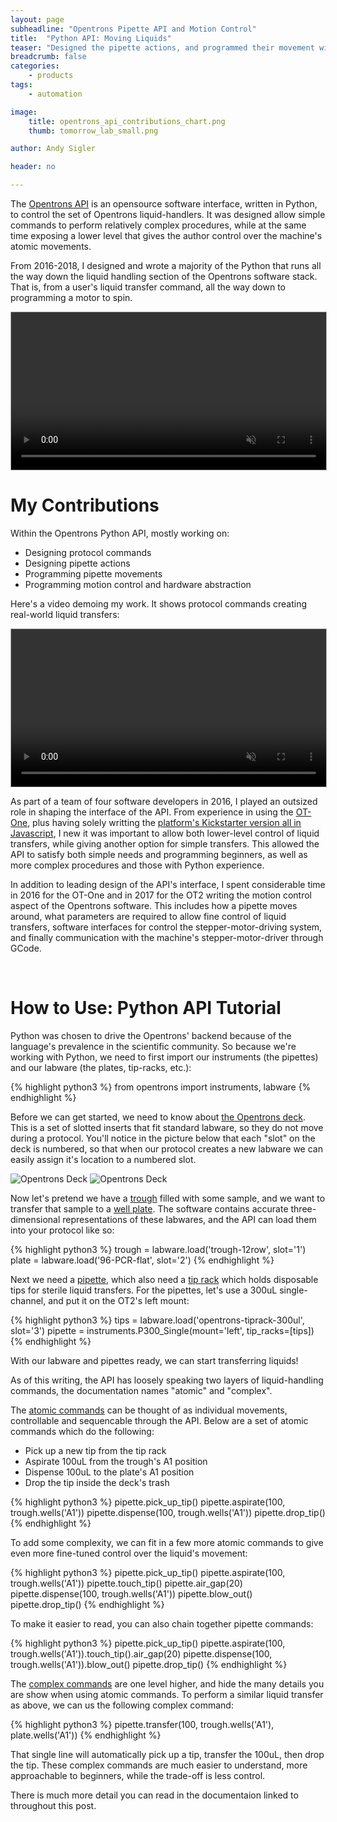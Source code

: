 ```yaml
---
layout: page
subheadline: "Opentrons Pipette API and Motion Control"
title:  "Python API: Moving Liquids"
teaser: "Designed the pipette actions, and programmed their movement within the Opentrons liquid-handler Python API"
breadcrumb: false
categories:
    - products
tags:
    - automation

image:
    title: opentrons_api_contributions_chart.png
    thumb: tomorrow_lab_small.png

author: Andy Sigler

header: no

---
```


The [Opentrons API](https://docs.opentrons.com/) is an opensource software interface, written in Python, to control the set of Opentrons liquid-handlers. It was designed allow simple commands to perform relatively complex procedures, while at the same time exposing a lower level that gives the author control over the machine's atomic movements.

From 2016-2018, I designed and wrote a majority of the Python that runs all the way down the liquid handling section of the Opentrons software stack. That is, from a user's liquid transfer command, all the way down to programming a motor to spin.

<video id="vid_aspirate" style="width:100%;max-width:600px; height:auto; border:1px solid #aaa" width="854" height="480" controls loop muted>
  <source src="{{site.url}}/images/aspirate-loop.webm" type="video/webm">
  <source src="{{site.url}}/images/aspirate-loop.ogv" type="video/ogg">
  <source src="{{site.url}}/images/aspirate-loop.mp4" type="video/mp4">
</video>
<script type="text/javascript">
    var vid_aspirate = document.getElementById('vid_aspirate');
    vid_aspirate.removeAttribute('controls');
    vid_aspirate.addEventListener('canplaythrough', function(e){
        vid_aspirate.play();
    })
</script>

<br />

# My Contributions

Within the Opentrons Python API, mostly working on:

 - Designing protocol commands
 - Designing pipette actions
 - Programming pipette movements
 - Programming motion control and hardware abstraction

Here's a video demoing my work. It shows protocol commands creating real-world liquid transfers:

<video id="vid_demo" style="width:100%;max-width:600px; height:auto; border:1px solid #aaa" width="1280" height="720" controls loop muted>
  <source src="{{site.url}}/images/opentrons_api.webm" type="video/webm">
  <source src="{{site.url}}/images/opentrons_api.ogv" type="video/ogg">
  <source src="{{site.url}}/images/opentrons_api.mp4" type="video/mp4">
</video>
<script type="text/javascript">
    var vid_demo = document.getElementById('vid_demo');
    vid_demo.removeAttribute('controls');
    vid_demo.addEventListener('canplaythrough', function(e){
        vid_demo.play();
    })
</script>

As part of a team of four software developers in 2016, I played an outsized role in shaping the interface of the API. From experience in using the [OT-One](https://shop.opentrons.com/collections/ot-one-s-robot-and-accessories), plus having solely writting the [platform's Kickstarter version all in Javascript]({{site.url}}/projects/opentrons-platform-prototype), I new it was important to allow both lower-level control of liquid transfers, while giving another option for simple transfers. This allowed the API to satisfy both simple needs and programming beginners, as well as more complex procedures and those with Python experience.

In addition to leading design of the API's interface, I spent considerable time in 2016 for the OT-One and in 2017 for the OT2 writing the motion control aspect of the Opentrons software. This includes how a pipette moves around, what parameters are required to allow fine control of liquid transfers, software interfaces for control the stepper-motor-driving system, and finally communication with the machine's stepper-motor-driver through GCode.

<br />

# How to Use: Python API Tutorial

Python was chosen to drive the Opentrons' backend because of the language's prevalence in the scientific community. So because we're working with Python, we need to first import our instruments (the pipettes) and our labware (the plates, tip-racks, etc.):

{% highlight python3 %}
from opentrons import instruments, labware
{% endhighlight %}

Before we can get started, we need to know about [the Opentrons deck](https://docs.opentrons.com/labware.html#placing-labware-on-the-robot-deck). This is a set of slotted inserts that fit standard labware, so they do not move during a protocol. You'll notice in the picture below that each "slot" on the deck is numbered, so that when our protocol creates a new labware we can easily assign it's location to a numbered slot.

![Opentrons Deck]({{site.url}}/images/opentrons-deck-small.png)
![Opentrons Deck]({{site.url}}/images/opentrons-full-deck-small.jpg)

Now let's pretend we have a [trough](https://docs.opentrons.com/labware.html#troughs) filled with some sample, and we want to transfer that sample to a [well plate](https://docs.opentrons.com/labware.html#pcr-flat). The software contains accurate three-dimensional representations of these labwares, and the API can load them into your protocol like so:

{% highlight python3 %}
trough = labware.load('trough-12row', slot='1')
plate = labware.load('96-PCR-flat', slot='2')
{% endhighlight %}

Next we need a [pipette](https://docs.opentrons.com/pipettes.html), which also need a [tip rack](https://docs.opentrons.com/labware.html#tipracks) which holds disposable tips for sterile liquid transfers. For the pipettes, let's use a 300uL single-channel, and put it on the OT2's left mount:

{% highlight python3 %}
tips = labware.load('opentrons-tiprack-300ul', slot='3')
pipette = instruments.P300_Single(mount='left', tip_racks=[tips])
{% endhighlight %}

With our labware and pipettes ready, we can start transferring liquids!

As of this writing, the API has loosely speaking two layers of liquid-handling commands, the documentation names "atomic" and "complex".

The [atomic commands](https://docs.opentrons.com/atomic%20commands.html) can be thought of as individual movements, controllable and sequencable through the API. Below are a set of atomic commands which do the following:

- Pick up a new tip from the tip rack
- Aspirate 100uL from the trough's A1 position
- Dispense 100uL to the plate's A1 position
- Drop the tip inside the deck's trash

{% highlight python3 %}
pipette.pick_up_tip()
pipette.aspirate(100, trough.wells('A1'))
pipette.dispense(100, trough.wells('A1'))
pipette.drop_tip()
{% endhighlight %}

To add some complexity, we can fit in a few more atomic commands to give even more fine-tuned control over the liquid's movement:

{% highlight python3 %}
pipette.pick_up_tip()
pipette.aspirate(100, trough.wells('A1'))
pipette.touch_tip()
pipette.air_gap(20)
pipette.dispense(100, trough.wells('A1'))
pipette.blow_out()
pipette.drop_tip()
{% endhighlight %}

To make it easier to read, you can also chain together pipette commands:

{% highlight python3 %}
pipette.pick_up_tip()
pipette.aspirate(100, trough.wells('A1')).touch_tip().air_gap(20)
pipette.dispense(100, trough.wells('A1')).blow_out()
pipette.drop_tip()
{% endhighlight %}

The [complex commands](https://docs.opentrons.com/complex%20commands.html) are one level higher, and hide the many details you are show when using atomic commands. To perform a similar liquid transfer as above, we can us the following complex command:

 {% highlight python3 %}
pipette.transfer(100, trough.wells('A1'), plate.wells('A1'))
{% endhighlight %}

That single line will automatically pick up a tip, transfer the 100uL, then drop the tip. These complex commands are much easier to understand, more approachable to beginners, while the trade-off is less control.

There is much more detail you can read in the documentaion linked to throughout this post.
